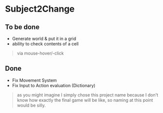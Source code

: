 Subject2Change
=========

To be done
----------

  * Generate world & put it in a grid
  * ability to check contents of a cell  
  >via mouse-hover/-click

Done
----
- Fix Movement System
- Fix Input to Action evaluation (Dictionary)



>as you might imagine I simply chose this project name because I don't know how exactly the final game will be like, so naming at this point would be silly.
